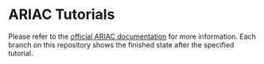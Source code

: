 # ARIAC Tutorials

Please refer to the [official ARIAC documentation](https://ariac.readthedocs.io/en/latest/) for more information. Each branch on this repository shows the finished state after the specified tutorial.
